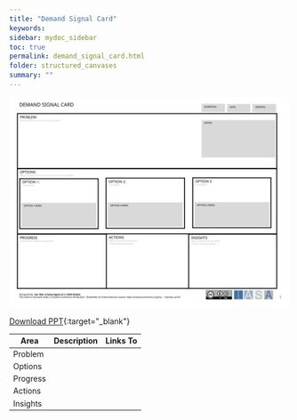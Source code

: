 ```yaml
---
title: "Demand Signal Card"
keywords: 
sidebar: mydoc_sidebar
toc: true
permalink: demand_signal_card.html
folder: structured_canvases
summary: ""
---
```


![image001](media/demand_signal_card001.svg)

[Download PPT](media/ppt/demand_signal_card.ppt){:target="_blank"}

| Area | Description | Links To |
| --- | --- | --- |
| Problem |   |   |
| Options |   |   |
| Progress |   |   |
| Actions |   |   |
| Insights |   |   |
